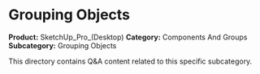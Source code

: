# Grouping Objects

**Product:** SketchUp_Pro_(Desktop)
**Category:** Components And Groups
**Subcategory:** Grouping Objects

This directory contains Q&A content related to this specific subcategory.
